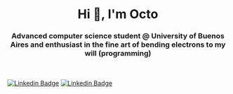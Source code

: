 <h1 align="center">Hi 👋, I'm Octo</h1>
<h3 align="center"> Advanced computer science student @ University of Buenos Aires and enthusiast in the fine art of bending electrons to my will (programming)</h3>

<br><br>
[![Linkedin Badge](https://img.shields.io/badge/Linkedin-octaviokerbs-blue)](https://www.linkedin.com/in/octavio-kerbs/)
[![Linkedin Badge](https://img.shields.io/badge/Mail-kerbsod@gmail.com-red)](kerbsod@gmail.com)
